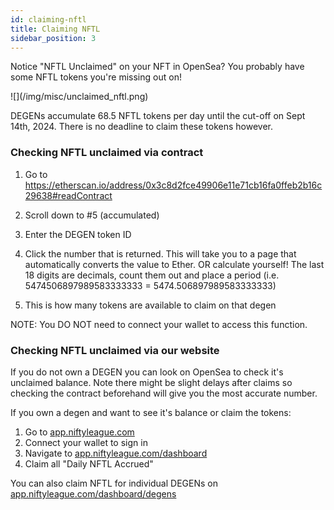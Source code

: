 ```yaml
---
id: claiming-nftl
title: Claiming NFTL
sidebar_position: 3
---
```


Notice "NFTL Unclaimed" on your NFT in OpenSea? You probably have some NFTL tokens you're missing out on!

<div style={{ maxWidth: 300, margin: 'auto' }}>![](/img/misc/unclaimed_nftl.png)</div>

DEGENs accumulate 68.5 NFTL tokens per day until the cut-off on Sept 14th, 2024. There is no deadline to claim these tokens however.

### Checking NFTL unclaimed via contract

1. Go to https://etherscan.io/address/0x3c8d2fce49906e11e71cb16fa0ffeb2b16c29638#readContract

2. Scroll down to #5 (accumulated)

3. Enter the DEGEN token ID

4. Click the number that is returned. This will take you to a page that automatically converts the value to Ether.
   OR calculate yourself! The last 18 digits are decimals, count them out and place a period (i.e. 5474506897989583333333 = 5474.506897989583333333)

5. This is how many tokens are available to claim on that degen

NOTE: You DO NOT need to connect your wallet to access this function.

### Checking NFTL unclaimed via our website

If you do not own a DEGEN you can look on OpenSea to check it's unclaimed balance. Note there might be slight delays after claims so checking the contract beforehand will give you the most accurate number.

If you own a degen and want to see it's balance or claim the tokens:

1. Go to [app.niftyleague.com](https://app.niftyleague.com/)
2. Connect your wallet to sign in
3. Navigate to [app.niftyleague.com/dashboard](https://app.niftyleague.com/dashboard)
4. Claim all "Daily NFTL Accrued"

You can also claim NFTL for individual DEGENs on [app.niftyleague.com/dashboard/degens](https://app.niftyleague.com/dashboard/degens)
